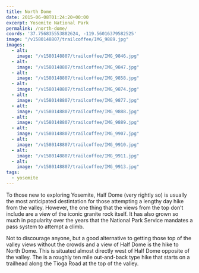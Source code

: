 ```yaml
---
title: North Dome
date: 2015-06-08T01:24:20+00:00
excerpt: Yosemite National Park
permalink: /north-dome/
coords: '37.756835553882624, -119.56016379582525'
image: "/v1580148807/trailcoffee/IMG_9889.jpg"
images:
  - alt: 
    image: "/v1580148807/trailcoffee/IMG_9846.jpg"
  - alt: 
    image: "/v1580148807/trailcoffee/IMG_9847.jpg"
  - alt: 
    image: "/v1580148807/trailcoffee/IMG_9858.jpg"
  - alt: 
    image: "/v1580148807/trailcoffee/IMG_9874.jpg"
  - alt: 
    image: "/v1580148807/trailcoffee/IMG_9877.jpg"
  - alt: 
    image: "/v1580148807/trailcoffee/IMG_9888.jpg"
  - alt: 
    image: "/v1580148807/trailcoffee/IMG_9889.jpg"
  - alt: 
    image: "/v1580148807/trailcoffee/IMG_9907.jpg"
  - alt: 
    image: "/v1580148807/trailcoffee/IMG_9910.jpg"
  - alt: 
    image: "/v1580148807/trailcoffee/IMG_9911.jpg"
  - alt: 
    image: "/v1580148807/trailcoffee/IMG_9913.jpg"
tags:
  - yosemite
---
```

To those new to exploring Yosemite, Half Dome (very rightly so) is usually the most anticipated destintation for those attempting a lengthy day hike from the valley. However, the one thing that the views from the top don’t include are a view of the iconic granite rock itself. It has also grown so much in popularity over the years that the National Park Service mandates a pass system to attempt a climb.

Not to discourage anyone, but a good alternative to getting those top of the valley views without the crowds and a view of Half Dome is the hike to North Dome. This is situated almost directly west of Half Dome opposite of the valley. The is a roughly ten mile out-and-back type hike that starts on a trailhead along the Tioga Road at the top of the valley.

